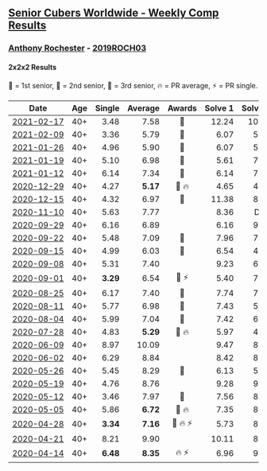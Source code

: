 <style>table {white-space: nowrap;}</style>
<link rel="stylesheet" type="text/css" href="/scw-comp/css/flags.css" />

## [Senior Cubers Worldwide - Weekly Comp Results](/scw-comp/results/)
### [Anthony Rochester](README.md) - [2019ROCH03](https://www.worldcubeassociation.org/persons/2019ROCH03?event=222)
#### 2x2x2 Results

<span style="white-space: nowrap;">🥇 = 1st senior</span>, <span style="white-space: nowrap;">🥈 = 2nd senior</span>, <span style="white-space: nowrap;">🥉 = 3rd senior</span>, <span style="white-space: nowrap;">🔥 = PR average</span>, <span style="white-space: nowrap;">⚡ = PR single</span>.

| Date | Age | Single | Average | Awards | Solve 1 | Solve 2 | Solve 3 | Solve 4 | Solve 5 | Video |
| :--: | :--: | --: | --: | :--: | --: | --: | --: | --: | --: | :-- |
| [2021-02-17](../../results/2021-02-17/222.md) | 40+ | 3.48 | 7.58 | 🥉 | 12.24 | 10.17 | 3.48 | 5.07 | 7.49 | [Desktop](https://www.facebook.com/events/2846210318979915/permalink/2848868582047422) / [Mobile](https://m.facebook.com/events/2846210318979915?view=permalink&id=2848868582047422) |
| [2021-02-09](../../results/2021-02-09/222.md) | 40+ | 3.36 | 5.79 | 🥈 | 6.07 | 5.21 | 6.67 | 6.09 | 3.36 | [Desktop](https://www.facebook.com/events/749806039307047/permalink/752301335724184) / [Mobile](https://m.facebook.com/events/749806039307047?view=permalink&id=752301335724184) |
| [2021-01-26](../../results/2021-01-26/222.md) | 40+ | 4.96 | 5.90 | 🥈 | 6.07 | 5.48 | 6.67 | 4.96 | 6.15 | [Desktop](https://www.facebook.com/events/415506712992555/permalink/417870112756215) / [Mobile](https://m.facebook.com/events/415506712992555?view=permalink&id=417870112756215) |
| [2021-01-19](../../results/2021-01-19/222.md) | 40+ | 5.10 | 6.98 | 🥈 | 5.61 | 7.09 | 10.29 | 8.24 | 5.10 | [Desktop](https://www.facebook.com/events/259430338941057/permalink/261831882034236) / [Mobile](https://m.facebook.com/events/259430338941057?view=permalink&id=261831882034236) |
| [2021-01-12](../../results/2021-01-12/222.md) | 40+ | 6.14 | 7.34 | 🥉 | 6.14 | 7.87 | 16.85 | 7.28 | 6.87 | [Desktop](https://www.facebook.com/events/154842819532367/permalink/155950982754884) / [Mobile](https://m.facebook.com/events/154842819532367?view=permalink&id=155950982754884) |
| [2020-12-29](../../results/2020-12-29/222.md) | 40+ | 4.27 | **5.17** | 🥈 🔥 | 4.65 | 4.27 | 7.00 | 4.92 | 5.94 | [Desktop](https://www.facebook.com/events/807437066779451/permalink/809620189894472) / [Mobile](https://m.facebook.com/events/807437066779451?view=permalink&id=809620189894472) |
| [2020-12-15](../../results/2020-12-15/222.md) | 40+ | 4.32 | 6.97 | 🥉 | 11.38 | 8.70 | 4.32 | 5.13 | 7.09 | [Desktop](https://www.facebook.com/events/804969103386330/permalink/806269439922963) / [Mobile](https://m.facebook.com/events/804969103386330?view=permalink&id=806269439922963) |
| [2020-11-10](../../results/2020-11-10/222.md) | 40+ | 5.63 | 7.77 |  | 8.36 | DNF | 5.63 | 6.63 | 8.33 | [Desktop](https://www.facebook.com/events/355672432175632/permalink/356429065433302) / [Mobile](https://m.facebook.com/events/355672432175632?view=permalink&id=356429065433302) |
| [2020-09-29](../../results/2020-09-29/222.md) | 40+ | 6.16 | 6.89 |  | 6.16 | 9.77 | 6.99 | 6.88 | 6.81 | [Desktop](https://www.facebook.com/events/1202263490156156/permalink/1205563366492835) / [Mobile](https://m.facebook.com/events/1202263490156156?view=permalink&id=1205563366492835) |
| [2020-09-22](../../results/2020-09-22/222.md) | 40+ | 5.48 | 7.09 | 🥉 | 7.96 | 7.02 | 5.48 | 7.76 | 6.49 | [Desktop](https://www.facebook.com/events/349197636276246/permalink/349370762925600) / [Mobile](https://m.facebook.com/events/349197636276246?view=permalink&id=349370762925600) |
| [2020-09-15](../../results/2020-09-15/222.md) | 40+ | 4.99 | 6.03 | 🥇 | 6.54 | 4.99 | 5.41 | 6.14 | 12.34 | [Desktop](https://www.facebook.com/events/3404368289613252/permalink/3414547998595281) / [Mobile](https://m.facebook.com/events/3404368289613252?view=permalink&id=3414547998595281) |
| [2020-09-08](../../results/2020-09-08/222.md) | 40+ | 5.31 | 7.40 |  | 9.23 | 6.77 | 5.31 | 6.72 | 8.70 | [Desktop](https://www.facebook.com/events/660661614881054/permalink/661548131459069) / [Mobile](https://m.facebook.com/events/660661614881054?view=permalink&id=661548131459069) |
| [2020-09-01](../../results/2020-09-01/222.md) | 40+ | **3.29** | 6.54 | 🥉 ⚡ | 5.40 | 7.16 | 7.07 | **3.29** | 7.65 | [Desktop](https://www.facebook.com/events/652945192290048/permalink/654984708752763) / [Mobile](https://m.facebook.com/events/652945192290048?view=permalink&id=654984708752763) |
| [2020-08-25](../../results/2020-08-25/222.md) | 40+ | 6.17 | 7.40 | 🥇 | 7.74 | 7.91 | 6.55 | 6.17 | DNF | [Desktop](https://www.facebook.com/events/2812216602434889/permalink/2813449918978224) / [Mobile](https://m.facebook.com/events/2812216602434889?view=permalink&id=2813449918978224) |
| [2020-08-11](../../results/2020-08-11/222.md) | 40+ | 5.77 | 6.98 | 🥈 | 7.43 | 5.77 | 6.15 | 7.36 | DNF | [Desktop](https://www.facebook.com/events/338631130511019/permalink/339654083742057) / [Mobile](https://m.facebook.com/events/338631130511019?view=permalink&id=339654083742057) |
| [2020-08-04](../../results/2020-08-04/222.md) | 40+ | 5.99 | 7.04 | 🥉 | 7.42 | 6.12 | DNF | 7.58 | 5.99 | [Desktop](https://www.facebook.com/events/748440219235440/permalink/750112302401565) / [Mobile](https://m.facebook.com/events/748440219235440?view=permalink&id=750112302401565) |
| [2020-07-28](../../results/2020-07-28/222.md) | 40+ | 4.83 | **5.29** | 🥈 🔥 | 5.97 | 4.83 | 5.00 | 4.91 | 8.37 | [Desktop](https://www.facebook.com/events/708566320000803/permalink/712829059574529) / [Mobile](https://m.facebook.com/events/708566320000803?view=permalink&id=712829059574529) |
| [2020-06-09](../../results/2020-06-09/222.md) | 40+ | 8.97 | 10.09 |  | 9.47 | 8.97 | 10.50 | 10.29 | 11.48 | [Desktop](https://www.facebook.com/events/903549840109576/permalink/906926949771865) / [Mobile](https://m.facebook.com/events/903549840109576?view=permalink&id=906926949771865) |
| [2020-06-02](../../results/2020-06-02/222.md) | 40+ | 6.29 | 8.84 |  | 8.42 | 8.72 | 6.29 | 10.57 | 9.38 | [Desktop](https://www.facebook.com/events/3373950429496747/permalink/3374061342818989) / [Mobile](https://m.facebook.com/events/3373950429496747?view=permalink&id=3374061342818989) |
| [2020-05-26](../../results/2020-05-26/222.md) | 40+ | 5.45 | 8.29 | 🥈 | 6.13 | 5.45 | 9.65 | 9.08 | 15.34 | [Desktop](https://www.facebook.com/events/688407551989463/permalink/690197401810478) / [Mobile](https://m.facebook.com/events/688407551989463?view=permalink&id=690197401810478) |
| [2020-05-19](../../results/2020-05-19/222.md) | 40+ | 4.76 | 8.76 |  | 9.28 | 9.10 | 7.89 | 19.86 | 4.76 | [Desktop](https://www.facebook.com/events/1880761498725633/permalink/1884225021712614) / [Mobile](https://m.facebook.com/events/1880761498725633?view=permalink&id=1884225021712614) |
| [2020-05-12](../../results/2020-05-12/222.md) | 40+ | 3.46 | 7.97 | 🥈 | 7.56 | 8.22 | 3.46 | 8.42 | 8.12 | [Desktop](https://www.facebook.com/events/546188069600739/permalink/549151575971055) / [Mobile](https://m.facebook.com/events/546188069600739?view=permalink&id=549151575971055) |
| [2020-05-05](../../results/2020-05-05/222.md) | 40+ | 5.86 | **6.72** | 🥈 🔥 | 7.35 | 8.55 | 5.86 | 5.86 | 6.96 | [Desktop](https://www.facebook.com/events/3313106775587396/permalink/3313878432176897) / [Mobile](https://m.facebook.com/events/3313106775587396?view=permalink&id=3313878432176897) |
| [2020-04-28](../../results/2020-04-28/222.md) | 40+ | **3.34** | **7.16** | 🥉 🔥 ⚡ | 5.73 | 8.32 | 7.44 | **3.34** | 12.34 | [Desktop](https://www.facebook.com/events/535188653858103/permalink/535220337188268) / [Mobile](https://m.facebook.com/events/535188653858103?view=permalink&id=535220337188268) |
| [2020-04-21](../../results/2020-04-21/222.md) | 40+ | 8.21 | 9.90 |  | 10.11 | 8.68 | 10.90 | 11.95 | 8.21 | [Desktop](https://www.facebook.com/events/880278499062375/permalink/880868635670028) / [Mobile](https://m.facebook.com/events/880278499062375?view=permalink&id=880868635670028) |
| [2020-04-14](../../results/2020-04-14/222.md) | 40+ | **6.48** | **8.35** | 🔥 ⚡ | 6.96 | 9.98 | **6.48** | DNF | 8.10 | [Desktop](https://www.facebook.com/events/982619255468618/permalink/982655132131697) / [Mobile](https://m.facebook.com/events/982619255468618?view=permalink&id=982655132131697) |


<!-- Global site tag (gtag.js) - Google Analytics -->
<script async src="https://www.googletagmanager.com/gtag/js?id=UA-86348435-3"></script>
<script>window.dataLayer = window.dataLayer || []; function gtag() {dataLayer.push(arguments);} gtag('js', new Date()); gtag('config', 'UA-86348435-3');</script>
